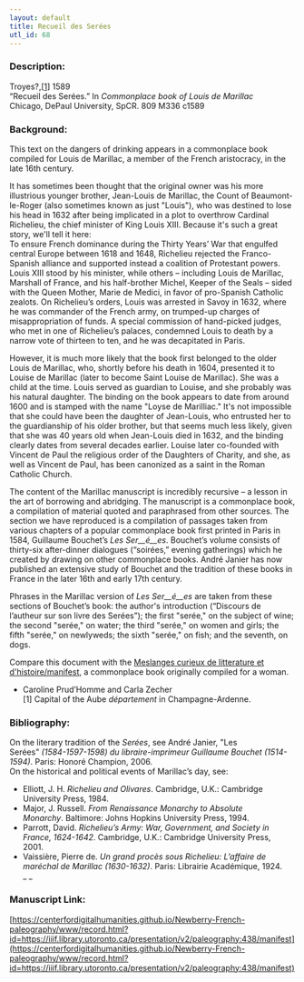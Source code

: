 ```yaml
---
layout: default
title: Recueil des Serées
utl_id: 68
---
```


### Description:

Troyes?,<a id="_ftnref1">[[1]](#_ftn1)</a> 1589­­<br>
“Recueil des Serées.” In _Commonplace book of Louis de Marillac_<br>
Chicago, DePaul University, SpCR. 809 M336 c1589

### Background:

This text on the dangers of drinking appears in a commonplace book compiled for Louis de Marillac, a member of the French aristocracy, in the late 16th century.

It has sometimes been thought that the original owner was his more illustrious younger brother, Jean-Louis de Marillac, the Count of Beaumont-le-Roger (also sometimes known as just "Louis"), who was destined to lose his head in 1632 after being implicated in a plot to overthrow Cardinal Richelieu, the chief minister of King Louis XIII. Because it's such a great story, we'll tell it here:<br>
To ensure French dominance during the Thirty Years’ War that engulfed central Europe between 1618 and 1648, Richelieu rejected the Franco-Spanish alliance and supported instead a coalition of Protestant powers. Louis XIII stood by his minister, while others – including Louis de Marillac, Marshall of France, and his half-brother Michel, Keeper of the Seals – sided with the Queen Mother, Marie de Medici, in favor of pro-Spanish Catholic zealots. On Richelieu’s orders, Louis was arrested in Savoy in 1632, where he was commander of the French army, on trumped-up charges of misappropriation of funds. A special commission of hand-picked judges, who met in one of Richelieu’s palaces, condemned Louis to death by a narrow vote of thirteen to ten, and he was decapitated in Paris.

However, it is much more likely that the book first belonged to the older Louis de Marillac, who, shortly before his death in 1604, presented it to Louise de Marillac (later to become Saint Louise de Marillac). She was a child at the time. Louis served as guardian to Louise, and she probably was his natural daughter. The binding on the book appears to date from around 1600 and is stamped with the name "Loyse de Marilliac." It's not impossible that she could have been the daughter of Jean-Louis, who entrusted her to the guardianship of his older brother, but that seems much less likely, given that she was 40 years old when Jean-Louis died in 1632, and the binding clearly dates from several decades earlier. Louise later co-founded with Vincent de Paul the religious order of the Daughters of Charity, and she, as well as Vincent de Paul, has been canonized as a saint in the Roman Catholic Church.

The content of the Marillac manuscript is incredibly recursive – a lesson in the art of borrowing and abridging. The manuscript is a commonplace book, a compilation of material quoted and paraphrased from other sources. The section we have reproduced is a compilation of passages taken from various chapters of a popular commonplace book first printed in Paris in 1584, Guillaume Bouchet’s _Les Ser__é__es_. Bouchet’s volume consists of thirty-six after-dinner dialogues (“soirées,” evening gatherings) which he created by drawing on other commonplace books. André Janier has now published an extensive study of Bouchet and the tradition of these books in France in the later 16th and early 17th century.

Phrases in the Marillac version of _Les Ser__é__es_ are taken from these sections of Bouchet’s book: the author's introduction (“Discours de l’autheur sur son livre des Serées”); the first "serée," on the subject of wine; the second "serée," on water; the third "serée," on women and girls; the fifth "serée," on newlyweds; the sixth "serée," on fish; and the seventh, on dogs.

Compare this document with the [Meslanges curieux de litterature et d'histoire/manifest](https://centerfordigitalhumanities.github.io/Newberry-French-paleography/www/record.html?id=https://iiif.library.utoronto.ca/presentation/v2/paleography:496#072a4412-d288-46f9-9c59-a41c073d1a8b), a commonplace book originally compiled for a woman.

- Caroline Prud’Homme and Carla Zecher<br>
<a id="_ftn1">[1]</a> Capital of the Aube _département_ in Champagne-Ardenne.

### Bibliography:

On the literary tradition of the _Serées_, see André Janier, "Les Serées" _(1584-1597-1598) du libraire-imprimeur Guillaume Bouchet (1514-1594)_. Paris: Honoré Champion, 2006.<br>
On the historical and political events of Marillac’s day, see:
- Elliott, J. H. _Richelieu and Olivares_. Cambridge, U.K.: Cambridge University Press, 1984. 
- Major, J. Russell. _From Renaissance Monarchy to Absolute Monarchy_. Baltimore: Johns Hopkins University Press, 1994. 
- Parrott, David. _Richelieu’s Army: War, Government, and Society in France, 1624-1642_. Cambridge, U.K.: Cambridge University Press, 2001. 
- Vaissière, Pierre de. _Un grand procès sous Richelieu: L’affaire de maréchal de Marillac (1630-1632)_. Paris: Librairie Académique, 1924. <br>
_ _

### Manuscript Link:

[https://centerfordigitalhumanities.github.io/Newberry-French-paleography/www/record.html?id=https://iiif.library.utoronto.ca/presentation/v2/paleography:438/manifest](https://centerfordigitalhumanities.github.io/Newberry-French-paleography/www/record.html?id=https://iiif.library.utoronto.ca/presentation/v2/paleography:438/manifest)
